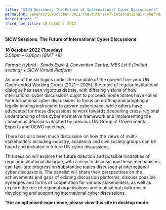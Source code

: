 ```yaml
---
title: "SICW Sessions: The Future of International Cyber Discussions"
permalink: /events/18-October-2022/the-future-of-international-cyber-discussions/
description: ""
third_nav_title: 18 October 2022
---
```

#### **SICW Sessions: The Future of International Cyber Discussions**


**18 October 2022 (Tuesday)**  
*5.00pm – 6.00pm (GMT +8)*

*Format: Hybrid - Sands Expo & Convention Centre, MBS Lvl 5 (limited seating) + SICW Virtual Platform*

As one of the six topics under the mandate of the current five-year UN Open-ended Working Group (2021 – 2025), the topic of regular institutional dialogue has seen vigorous debate, with differing visions of how international cyber discussions ought to proceed. Some States have called for international cyber discussions to focus on drafting and adopting a legally binding instrument to govern cyberspace, while others have advocated for these discussions to work towards deepening cross-regional understanding of the cyber normative framework and implementing the consensus decisions reached by previous UN Group of Governmental Experts and OEWG meetings.   
  
There has also been much discussion on how the views of multi-stakeholders including industry, academia and civil society groups can be heard and included in future UN cyber discussions. 
  
This session will explore the future direction and possible modalities of regular institutional dialogue, with a view to discuss how these mechanisms can facilitate progress on substantive topics discussed at international cyber discussions. The panelist will share their perspectives on the achievements and gaps of existing discussion platforms, discuss possible synergies and forms of cooperation for various stakeholders, as well as explore the role of regional organisations and multilateral platforms in developing and supporting international cyber discussions. 

***For an optimised experience, please view this site in desktop mode.**